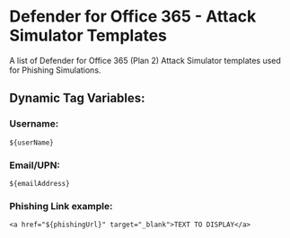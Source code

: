 # Defender for Office 365 - Attack Simulator Templates
A list of Defender for Office 365 (Plan 2) Attack Simulator templates used for Phishing Simulations.


## Dynamic Tag Variables:

### Username:
```${userName}```
### Email/UPN:
```${emailAddress}```

### Phishing Link example:
```<a href="${phishingUrl}" target="_blank">TEXT TO DISPLAY</a>```
